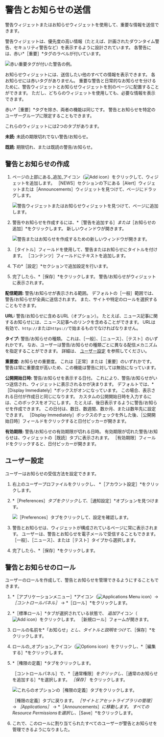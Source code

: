 # 警告とお知らせの送信

警告ウィジェットまたはお知らせウィジェットを使用して、重要な情報を送信できます。

警告ウィジェットは、優先度の高い情報（たとえば、計画されたダウンタイム警告、セキュリティ警告など）を表示するように設計されています。 各警告には、赤い*［重要］*タグのラベルが付いています。

![赤い重要タグが付いた警告の例。](./sending-alerts-and-announcements/images/01.png)

お知らせウィジェットには、送信したい他のすべての情報を表示できます。 各お知らせには赤いタグがありません。 重要な警告と日常的なお知らせを分けるために、警告ウィジェットとお知らせウィジェットを別のページに配置することができます。 ただし、どちらのウィジェットを使用しても、必要な情報を表示できます。

赤い*［重要］*タグを除き、両者の機能は同じです。 警告とお知らせを特定のユーザーグループに限定することもできます。

これらのウィジェットには2つのタブがあります。

**未読:** 未読の期限切れでない警告/お知らせ。

**既読:** 期限切れ、または既読の警告/お知らせ。

<a name="警告とお知らせの作成" />

## 警告とお知らせの作成

1. ページの上部にある_追加_アイコン（![Add icon](../../images/icon-add-app.png)）をクリックして、ウィジェットを追加します。 ［NEWS］セクションの下にある［Alert］ウィジェットまたは［Announcements］ウィジェットを見つけて、ページにドラッグします。

    ![警告ウィジェットまたはお知らせウィジェットを見つけて、ページに追加します。](./sending-alerts-and-announcements/images/02.png)

1. 警告やお知らせを作成するには、*［警告を追加する］*または*［お知らせの追加］*をクリックします。 新しいウィンドウが開きます。

    ![警告またはお知らせを作成するための新しいウィンドウが開きます。](./sending-alerts-and-announcements/images/03.png)

1. ［タイトル］フィールドを使用して、警告またはお知らせにタイトルを付けます。 ［コンテンツ］フィールドにテキストを追加します。

1. 下の*［設定］*セクションで追加設定を行います。

1. 完了したら、*［保存］*をクリックします。 警告/お知らせがウィジェットに表示されます。

**配信範囲:** 警告/お知らせが表示される範囲。 デフォルトの［一般］範囲では、警告/お知らせが全員に送信されます。 また、サイトや特定のロールを選択することもできます。

**URL:** 警告/お知らせに含めるURL（オプション）。 たとえば、ニュース記事に関するお知らせには、ニュース記事へのリンクを含めることができます。 URLは有効で、`http://`または`https://`で始まるものでなければなりません。

**タイプ:** 警告/お知らせの種類。 これは、［一般］、［ニュース］、［テスト］のいずれかです。 なお、ユーザーは警告/お知らせの種類ごとに異なる配信メカニズムを指定することができます。 詳細は、 [ユーザー設定](#user-configuration) を参照してください。

**重要度:** お知らせの重要度。 これは［正常］または［重要］のいずれかです。 警告は常に重要度が高いため、この機能は警告に対しては無効になっています。

**公開開始日時:** 警告/お知らせを表示する日付。 これにより、警告/お知らせがいつ送信され、ウィジェットに表示されるかが決まります。 デフォルトでは、*［Display Immediately］*ボックスがオンになっています。 この場合、表示される日付が作成日と同じになります。 カスタムの公開開始日時を入力するには、このボックスをオフにします。 たとえば、後日表示するように警告/お知らせを作成できます。 この日付は、数日、数週間、数か月、または数年先に設定できます。 ［Display Immediately］ボックスのチェックを外した後、［公開開始日時］フィールドをクリックすると日付ピッカーが開きます。

**有効期限:** 警告/お知らせの有効期限が切れる日時。 有効期限が切れた警告/お知らせは、ウィジェットの［既読］タブに表示されます。 ［有効期限］フィールドをクリックすると、日付ピッカーが開きます。

<a name="ユーザー設定" />

## ユーザー設定

ユーザーはお知らせの受信方法を設定できます。

1. 右上のユーザープロファイルをクリックし、 *［アカウント設定］*をクリックします。

1. *［Preferences］*タブをクリックして、*［通知設定］*オプションを見つけます。

    ![［Preferences］タブをクリックして、設定を確認します。](./sending-alerts-and-announcements/images/06.png)

1. 警告とお知らせは、ウィジェットが構成されているページに常に表示されます。 ユーザーは、警告とお知らせを電子メールで受信することもできます。 ［一般］、［ニュース］、または［テスト］タイプから選択します。

1. 完了したら、*［保存］*をクリックします。

<a name="警告とお知らせのロール" />

## 警告とお知らせのロール

ユーザーのロールを作成して、警告とお知らせを管理できるようにすることもできます。

1. *［アプリケーションメニュー］*アイコン（![Applications Menu icon](../../images/icon-applications-menu.png)）&rarr; *［コントロールパネル］* &rarr; *［ロール］*をクリックします。

1. *［標準ロール］*タブが選択されている状態で、 *追加*アイコン（![Add icon](../../images/icon-add.png)）をクリックします。 ［新規ロール］フォームが開きます。

1. ロールの名前を*「お知らせ」*とし、タイトルと説明をつけて、*［保存］*をクリックします。

1. ロールの_オプション_アイコン（![Options icon](../../images/icon-options.png)）をクリックし、*［編集する］*をクリックします。

1. *［権限の定義］*タブをクリックします。

    ［コントロールパネル］で、*［通常権限］*をクリックし、*［通常のお知らせを追加する］*を選択します。 *［保存］* をクリックします。

    ![これらのオプションの［権限の定義］タブをクリックします。](./sending-alerts-and-announcements/images/07.png)

    ［権限の定義］タブに戻ります。 *［サイトとアセットライブラリの管理］* &rarr; *［Applications］* &rarr; *［Announcements］*に移動します。 すべてのResource Permissionsを選択し、*［Save］*をクリックします。

1. これで、このロールに割り当てられたすべてのユーザーが警告とお知らせを管理できるようになりました。
